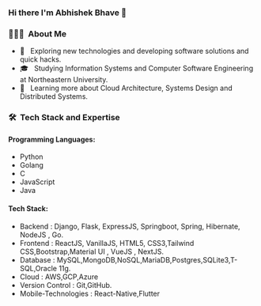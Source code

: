 ### Hi there I'm Abhishek Bhave 👋


<h3> 👨🏻‍💻 &nbsp;About Me </h3>

- 🤔 &nbsp; Exploring new technologies and developing software solutions and quick hacks.
- 🎓 &nbsp; Studying Information Systems and Computer Software Engineering at Northeastern University.
- 🌱 &nbsp; Learning more about Cloud Architecture, Systems Design and Distributed Systems.

<h3> 🛠 &nbsp;Tech Stack and Expertise</h3>

<p>
  <h4>Programming Languages:</h4>
  <ul>
    <li>Python</li>
    <li>Golang</li>
    <li>C</li>
    <li>JavaScript</li>
    <li>Java</li>
  
  </ul>
  <h4>Tech Stack:</h4>
  <ul>
    <li>Backend : Django, Flask, ExpressJS, Springboot, Spring, Hibernate, NodeJS , Go.</li>
    <li>Frontend : ReactJS, VanillaJS, HTML5, CSS3,Tailwind CSS,Bootstrap,Material UI , VueJS , NextJS.</li>
    <li>Database : MySQL,MongoDB,NoSQL,MariaDB,Postgres,SQLite3,T-SQL,Oracle 11g.</li>
    <li>Cloud : AWS,GCP,Azure</li>
    <li>Version Control : Git,GitHub.</li>
    <li>Mobile-Technologies : React-Native,Flutter</li>
  </ul>
<p>
